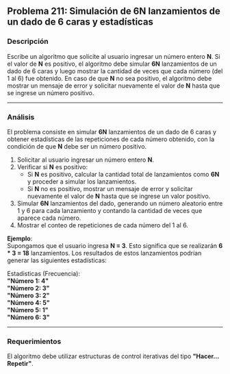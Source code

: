## **Problema 211: Simulación de 6N lanzamientos de un dado de 6 caras y estadísticas**

### **Descripción**  
Escribe un algoritmo que solicite al usuario ingresar un número entero **N**. Si el valor de **N** es positivo, el algoritmo debe simular **6N** lanzamientos de un dado de 6 caras y luego mostrar la cantidad de veces que cada número (del 1 al 6) fue obtenido. En caso de que **N** no sea positivo, el algoritmo debe mostrar un mensaje de error y solicitar nuevamente el valor de **N** hasta que se ingrese un número positivo.

---

### **Análisis**  
El problema consiste en simular **6N** lanzamientos de un dado de 6 caras y obtener estadísticas de las repeticiones de cada número obtenido, con la condición de que **N** debe ser un número positivo.  
1. Solicitar al usuario ingresar un número entero **N**.
2. Verificar si **N** es positivo:
   - Si **N** es positivo, calcular la cantidad total de lanzamientos como **6N** y proceder a simular los lanzamientos.
   - Si **N** no es positivo, mostrar un mensaje de error y solicitar nuevamente el valor de **N** hasta que se ingrese un valor positivo.
3. Simular **6N** lanzamientos del dado, generando un número aleatorio entre 1 y 6 para cada lanzamiento y contando la cantidad de veces que aparece cada número.
4. Mostrar el conteo de repeticiones de cada número del 1 al 6.

**Ejemplo**:  
Supongamos que el usuario ingresa **N = 3**. Esto significa que se realizarán **6 \* 3 = 18** lanzamientos. Los resultados de estos lanzamientos podrían generar las siguientes estadísticas:  

Estadisticas (Frecuencia):  
**"Número 1: 4"**  
**"Número 2: 3"**  
**"Número 3: 2"**  
**"Número 4: 5"**  
**"Número 5: 1"**  
**"Número 6: 3"**

---

### **Requerimientos**  
El algoritmo debe utilizar estructuras de control iterativas del tipo **"Hacer... Repetir"**.
